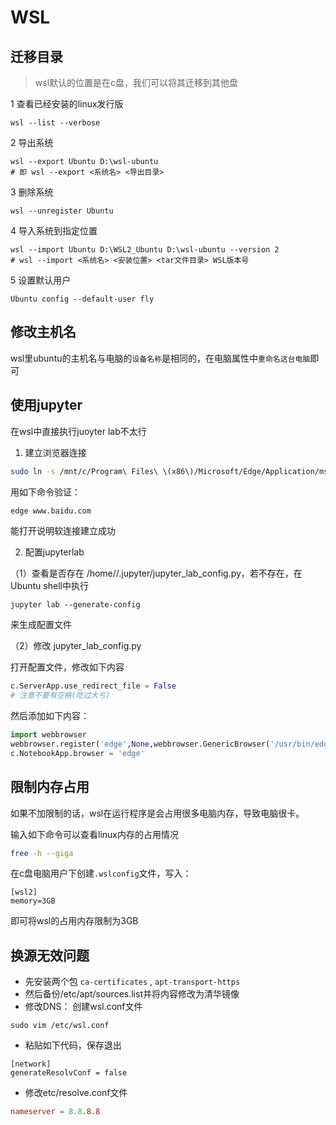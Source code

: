 # WSL
## 迁移目录
> wsl默认的位置是在c盘，我们可以将其迁移到其他盘

1 查看已经安装的linux发行版
```
wsl --list --verbose
```
2 导出系统
```
wsl --export Ubuntu D:\wsl-ubuntu
# 即 wsl --export <系统名> <导出目录>
```
3 删除系统
```
wsl --unregister Ubuntu
```
4 导入系统到指定位置
```
wsl --import Ubuntu D:\WSL2_Ubuntu D:\wsl-ubuntu --version 2
# wsl --import <系统名> <安装位置> <tar文件目录> WSL版本号
```
5 设置默认用户
```
Ubuntu config --default-user fly
```
## 修改主机名
wsl里ubuntu的主机名与电脑的`设备名称`是相同的，在电脑属性中`重命名这台电脑`即可

## 使用jupyter
在wsl中直接执行juoyter lab不太行

1. 建立浏览器连接
```bash
sudo ln -s /mnt/c/Program\ Files\ \(x86\)/Microsoft/Edge/Application/msedge.exe /usr/bin/edge
```
用如下命令验证：
```bash
edge www.baidu.com
```
能打开说明软连接建立成功

2. 配置jupyterlab

（1）查看是否存在 /home/<username>/.jupyter/jupyter_lab_config.py，若不存在，在Ubuntu shell中执行
```
jupyter lab --generate-config
```
来生成配置文件

（2）修改 jupyter_lab_config.py

打开配置文件，修改如下内容
```python
c.ServerApp.use_redirect_file = False
# 注意不要有空格(吃过大亏)
```
然后添加如下内容：
```python
import webbrowser
webbrowser.register('edge',None,webbrowser.GenericBrowser('/usr/bin/edge'))
c.NotebookApp.browser = 'edge'
```


## 限制内存占用

如果不加限制的话，wsl在运行程序是会占用很多电脑内存，导致电脑很卡。

输入如下命令可以查看linux内存的占用情况
```bash
free -h --giga
```
在c盘电脑用户下创建`.wslconfig`文件，写入：
```
[wsl2]
memory=3GB
```
即可将wsl的占用内存限制为3GB

## 换源无效问题
- 先安装两个包 `ca-certificates` , `apt-transport-https`
- 然后备份/etc/apt/sources.list并将内容修改为清华镜像
- 修改DNS：
创建wsl.conf文件
```shell
sudo vim /etc/wsl.conf
```

- 粘贴如下代码，保存退出
```shell
[network]
generateResolvConf = false
```

- 修改etc/resolve.conf文件
```conf
nameserver = 8.8.8.8
```
